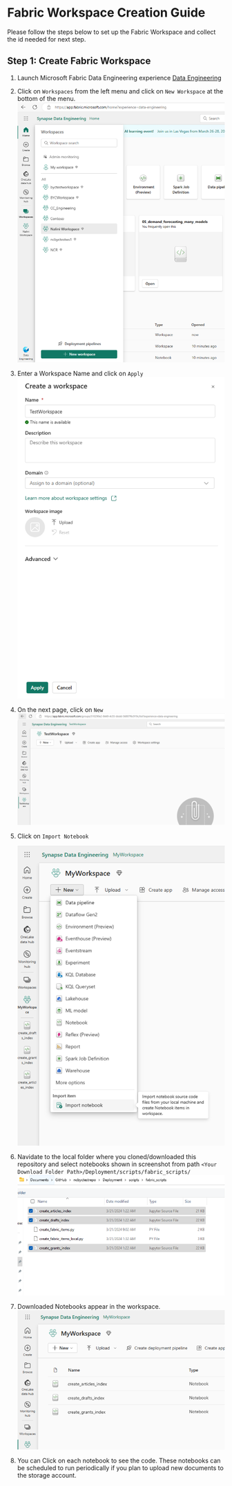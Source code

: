 # Fabric Workspace Creation Guide 
Please follow the steps below to set up the Fabric Workspace and collect the id needed for next step. 

## Step 1: Create Fabric Workspace
1. Launch Microsoft Fabric Data Engineering experience [Data Engineering](https://app.fabric.microsoft.com/home?experience=data-engineering)
2. Click on `Workspaces` from the left menu and click on `New Workspace` at the bottom of the menu.
    ![Create Workspace](/Deployment/images/fabric/workspaces.png)

3. Enter a Workspace Name and click on `Apply`
    ![New Workspace](/Deployment/images/fabric/CreateWorkspace.png)

4. On the next page, click on `New`
    ![Create Workspace](/Deployment/images/fabric/WorkspaceGuid.png)

5. Click on `Import Notebook`

    ![Create Workspace](/Deployment/images/fabric/ImportNotebooks.png)

5. Navidate to the local folder where you cloned/downloaded this repository and select notebooks shown in screenshot from path `<Your Download Folder Path>/Deployment/scripts/fabric_scripts/`
  ![Create Workspace](/Deployment/images/fabric/SelectNotebooks.png)

6. Downloaded Notebooks appear in the workspace.
    ![Create Workspace](/Deployment/images/fabric/Notebooks.png)

7. You can Click on each notebook to see the code. These notebooks can be scheduled to run periodically if you plan to upload new documents to the storage account.